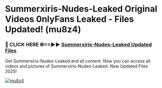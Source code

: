 # Summerxiris-Nudes-Leaked Original Videos 0nlyFans Leaked - Files Updated! (mu8z4)

<h3>🔴 CLICK HERE 🌐==►► <a href="https://tinyurl.com/4mcuefdz" rel="nofollow">Summerxiris-Nudes-Leaked Updated Files</a></h3>

Get Summerxiris-Nudes-Leaked and all content. Now you can access all videos and pictures of Summerxiris-Nudes-Leaked. New Updated Files 2025!

[![mu8z4](https://i.imgur.com/StAQSOY.gif)](https://tinyurl.com/4mcuefdz)
